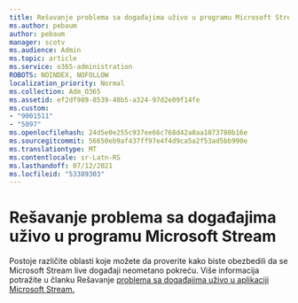 ```yaml
---
title: Rešavanje problema sa događajima uživo u programu Microsoft Stream
ms.author: pebaum
author: pebaum
manager: scotv
ms.audience: Admin
ms.topic: article
ms.service: o365-administration
ROBOTS: NOINDEX, NOFOLLOW
localization_priority: Normal
ms.collection: Adm_O365
ms.assetid: ef2df989-8539-48b5-a324-97d2e09f14fe
ms.custom:
- "9001511"
- "5097"
ms.openlocfilehash: 24d5e0e255c937ee66c768d42a8aa1073780b16e
ms.sourcegitcommit: 56650eb9af437ff97e4f4d9ca5a2f53ad5bb990e
ms.translationtype: MT
ms.contentlocale: sr-Latn-RS
ms.lasthandoff: 07/12/2021
ms.locfileid: "53389303"
---
```

# <a name="troubleshooting-live-events-in-microsoft-stream"></a>Rešavanje problema sa događajima uživo u programu Microsoft Stream

Postoje različite oblasti koje možete da proverite kako biste obezbedili da se Microsoft Stream live događaji neometano pokreću. Više informacija potražite u članku Rešavanje [problema sa događajima uživo u aplikaciji Microsoft Stream.](/stream/live-event-troubleshooting)
